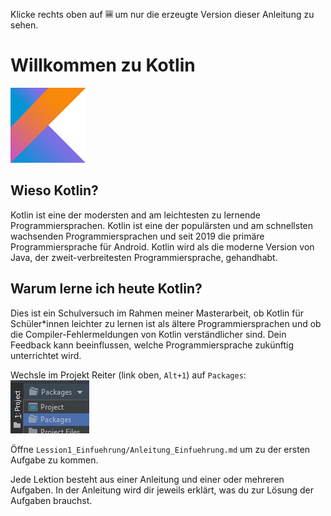 Klicke rechts oben auf ![](../../../images/LayoutPreviewOnly.png) um nur die erzeugte Version dieser Anleitung zu sehen.

# Willkommen zu Kotlin

![](../../../images/Kotlin.png)

## Wieso Kotlin?

Kotlin ist eine der modersten and am leichtesten zu lernende Programmiersprachen.
Kotlin ist eine der populärsten und am schnellsten wachsenden Programmiersprachen und seit 2019 die primäre Programmiersprache für Android.
Kotlin wird als die moderne Version von Java, der zweit-verbreitesten Programmiersprache, gehandhabt.

## Warum lerne ich heute Kotlin?

Dies ist ein Schulversuch im Rahmen meiner Masterarbeit, 
ob Kotlin für Schüler*innen leichter zu lernen ist als ältere Programmiersprachen und 
ob die Compiler-Fehlermeldungen von Kotlin verständlicher sind.
Dein Feedback kann beeinflussen, welche Programmiersprache zukünftig unterrichtet wird.

Wechsle im Projekt Reiter (link oben, `Alt+1`) auf `Packages`:\
![](../../../images/ChangeToPackeges.jpg)

Öffne `Lession1_Einfuehrung/Anleitung_Einfuehrung.md` um zu der ersten Aufgabe zu kommen.

Jede Lektion besteht aus einer Anleitung und einer oder mehreren Aufgaben.
In der Anleitung wird dir jeweils erklärt, was du zur Lösung der Aufgaben brauchst.